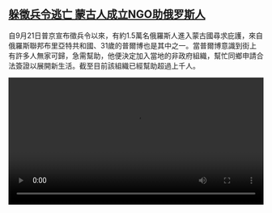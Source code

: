 <!--1671353224000-->
[躲徵兵令逃亡 蒙古人成立NGO助俄罗斯人](https://www.dw.com/zh/%E8%BA%B2%E5%BE%B5%E5%85%B5%E4%BB%A4%E9%80%83%E4%BA%A1%20%E8%92%99%E5%8F%A4%E4%BA%BA%E6%88%90%E7%AB%8BNGO%E5%8A%A9%E4%BF%84%E7%BD%97%E6%96%AF%E4%BA%BA/a-64120192)
------

<p>自9月21日普京宣布徵兵令以來，有約1.5萬名俄羅斯人進入蒙古國尋求庇護，來自俄羅斯聯邦布里亞特共和國、31歲的普爾博也是其中之一。當普爾博意識到街上有許多人無家可歸，急需幫助，他便決定加入當地的非政府組織，幫忙同鄉申請合法簽證以展開新生活。截至目前該組織已經幫助超過上千人。</small></p><video src="https://tvdownloaddw-a.akamaihd.net/dwtv_video/flv/vdt_zh/2022/bchi221216_001_mongolia_ngo_01r_AVC_480x270.mp4" controls style="width:100%"></video>
